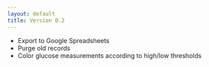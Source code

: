 ```yaml
---
layout: default
title: Version 0.2
---
```


* Export to Google Spreadsheets
* Purge old records
* Color glucose measurements according to high/low thresholds
